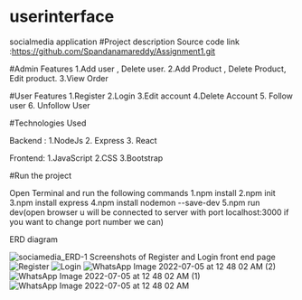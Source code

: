 # userinterface
socialmedia application
#Project description
Source code link :https://github.com/Spandanamareddy/Assignment1.git 

#Admin Features 1.Add user , Delete user. 2.Add Product , Delete Product, Edit product. 3.View Order

#User Features 1.Register 2.Login 3.Edit account 4.Delete Account 5. Follow user 6. Unfollow User

#Technologies Used

Backend : 1.NodeJs 2. Express 3. React

Frontend: 1.JavaScript 2.CSS 3.Bootstrap

#Run the project

Open Terminal and run the following commands 1.npm install 2.npm init 3.npm install express 4.npm install nodemon --save-dev 5.npm run dev(open browser u will be connected to server with port localhost:3000 if you want to change port number we can)

ERD diagram

![sociamedia_ERD-1](https://user-images.githubusercontent.com/103222225/172267120-302e77db-603d-4872-8331-f2b5743cf145.jpg)
Screenshots of Register and Login front end page
![Register](https://user-images.githubusercontent.com/103222225/176565644-5c4ad27c-4768-4209-82a3-39115ffe25db.jpeg)
![Login](https://user-images.githubusercontent.com/103222225/176565579-d4c14d55-417a-4f9e-b463-6f82ec7ef214.jpeg)
![WhatsApp Image 2022-07-05 at 12 48 02 AM (2)](https://user-images.githubusercontent.com/103222225/177238249-a7448b0d-91d5-4b7a-9eee-af47ffa64d86.jpeg)
![WhatsApp Image 2022-07-05 at 12 48 02 AM (1)](https://user-images.githubusercontent.com/103222225/177238296-83fbcf0d-caa1-46a7-851b-9ffe35325da9.jpeg)
![WhatsApp Image 2022-07-05 at 12 48 02 AM](https://user-images.githubusercontent.com/103222225/177238322-355cfea1-cd68-4226-9c09-6e9f7186cce1.jpeg)

